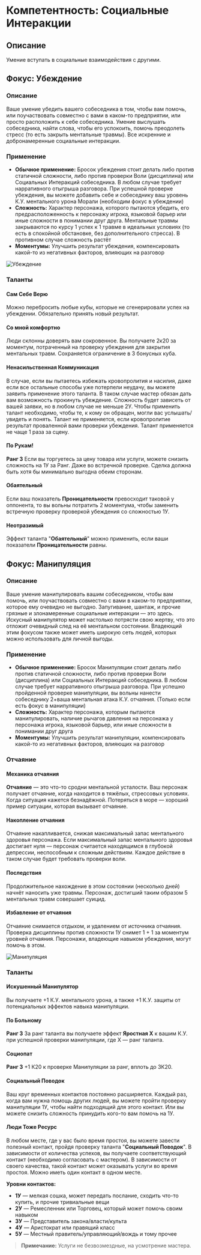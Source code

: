 # Компетентность: Социальные Интеракции

## Описание
Умение вступать в социальные взаимодействия с другими.

## Фокус: Убеждение

### Описание
Ваше умение убедить вашего собеседника в том, чтобы вам помочь, или поучаствовать совместно с вами в каком-то предприятии, или просто расположить к себе собеседника. Умение выслушать собеседника, найти слова, чтобы его успокоить, помочь преодолеть стресс (то есть закрыть ментальные травмы). Все искренние и добронамеренные социальные интеракции.

### Применение
- **Обычное применение:** Бросок убеждения стоит делать либо против статичной сложности, либо против проверки Воли (дисциплина) или Социальных Интеракций собеседника. В любом случае требует нарративного отыгрыша разговора. При успешной проверке убеждения, вы можете добавить себе и собеседнику ваш уровень К.У. ментального урона Морали (необходим фокус в убеждении)
- **Сложность:** Характер персонажа, которого пытаются убедить, его предрасположенность к персонажу игрока, языковой барьер или иные сложности в понимании друг друга. Ментальные травмы закрываются по курсу 1 успех к 1 травме в идеальных условиях (то есть в спокойной обстановке, без дополнительного стресса). В противном случае сложность растёт
- **Моментумы:** Улучшить результат убеждения, компенсировать какой-то из негативных факторов, влияющих на разговор

![Убеждение](images/image22.png)

### Таланты

#### Сам Себе Верю
Можно перебросить любые кубы, которые не сгенерировали успех на убеждении. Обязательно принять новый результат.

#### Со мной комфортно
Люди склонны доверять вам сокровенное. Вы получаете 2к20 за моментум, потраченный на проверку убеждения для закрытия ментальных травм. Сохраняется ограничение в 3 бонусных куба.

#### Ненасильственная Коммуникация
В случае, если вы пытаетесь избежать кровопролития и насилия, даже если все остальные способы уже потерпели неудачу, вы можете заявить применение этого таланта. В таком случае мастер обязан дать вам возможность прокинуть убеждение. Сложность будет зависеть от вашей заявки, но в любом случае не меньше 2У. Чтобы применить талант необходимо, чтобы те, к кому он обращен, могли вас услышать/увидеть и понять. Талант не применяется, если кровопролитие результат проваленной вами проверки убеждения. Талант применяется не чаще 1 раза за сцену.

#### По Рукам!
**Ранг 3**
Если вы торгуетесь за цену товара или услуги, можете снизить сложность на 1У за Ранг. Даже во встречной проверке. Сделка должна быть хотя бы минимально выгодна обеим сторонам.

#### Обаятельный
Если ваш показатель **Проницательности** превосходит таковой у оппонента, то вы вольны потратить 2 моментума, чтобы заменить встречную проверку проверкой убеждения со сложностью 1У.

#### Неотразимый
Эффект таланта "**Обаятельный**" можно применить, если ваши показатели **Проницательности** равны.

## Фокус: Манипуляция

### Описание
Ваше умение манипулировать вашим собеседником, чтобы вам помочь, или поучаствовать совместно с вами в каком-то предприятии, которое ему очевидно не выгодно. Запугивание, шантаж, и прочие грязные и злонамеренные социальные интеракции — это здесь. Искусный манипулятор может настолько потрясти свою жертву, что это отложит очевидный след на её ментальном состоянии. Владеющий этим фокусом также может иметь широкую сеть людей, которых можно использовать для личной выгоды.

### Применение
- **Обычное применение:** Бросок Манипуляции стоит делать либо против статичной сложности, либо против проверки Воли (дисциплина) или Социальных Интеракций собеседника. В любом случае требует нарративного отыгрыша разговора. При успешно пройденной проверке манипуляции, вы вольны нанести собеседнику 2+ваша ментальная атака К.У. отчаяния. (Только если есть фокус в манипуляции)
- **Сложность:** Характер персонажа, которым пытаются манипулировать, наличие рычагов давления на персонажа у персонажа игрока, языковой барьер, или иные сложности в понимании друг друга
- **Моментумы:** Улучшить результат манипуляции, компенсировать какой-то из негативных факторов, влияющих на разговор

### Отчаяние

#### Механика отчаяния
**Отчаяние** — это что-то сродни ментальной усталости. Ваш персонаж получает отчаяние, когда находится в тяжёлых, стрессовых условиях. Когда ситуация кажется безнадёжной. Потеряться в море — хороший пример ситуации, которая вызывает отчаяние.

#### Накопление отчаяния
Отчаяние накапливается, снижая максимальный запас ментального здоровья персонажа. Если максимальный запас ментального здоровья достигает нуля — персонаж считается находящимся в глубокой депрессии, неспособным к сложным действиям. Каждое действие в таком случае будет требовать проверки воли.

#### Последствия
Продолжительное нахождение в этом состоянии (несколько дней) начнёт наносить уже травмы. Персонаж, достигший таким образом 5 ментальных травм совершает суицид.

#### Избавление от отчаяния
Отчаяние снимается отдыхом, и удалением от источника отчаяния. Проверка дисциплины против сложности 1У снимет 1 + 1 за моментум уровней отчаяния. Персонажи, владеющие навыком убеждения, могут помочь в этом.

![Манипуляция](images/image21.png)

### Таланты

#### Искушенный Манипулятор
Вы получаете +1 К.У. ментального урона, а также +1 К.У. защиты от потенциальных эффектов навыка манипуляции.

#### По Больному
**Ранг 3**
За ранг таланта вы получаете эффект **Яростная X** к вашим К.У. при успешной проверки манипуляции, где Х — ранг таланта.

#### Социопат
**Ранг 3**
+1 К20 к проверке Манипуляции за ранг, вплоть до 3К20.

#### Социальный Поводок
Ваш круг временных контактов постоянно расширяется. Каждый раз, когда вам нужна помощь других людей, вы можете пройти проверку манипуляции 1У, чтобы найти подходящий для этого контакт. Или вы можете снизить сложность принудить кого-то вам помочь на 1У.

#### Люди Тоже Ресурс
В любом месте, где у вас было время простоя, вы можете завести полезный контакт, пройдя проверку таланта "**Социальный Поводок**". В зависимости от количества успехов, вы получаете соответствующий контакт (необходимо согласовать с мастером). В зависимости от своего качества, такой контакт может оказывать услуги во время простоя. Можно иметь один контакт в одном месте.

**Уровни контактов:**
- **1У** — мелкая сошка, может передать послание, сходить что-то купить, и прочие тривиальные вещи
- **2У** — Ремесленник или Торговец, который может помочь своим навыком
- **3У** — Представитель закона/власти/культа
- **4У** — Аристократ или правящий класс
- **5У** — Местный правитель/управляющий/вождь и тому прочее

> **Примечание:** Услуги не безвозмездные, на усмотрение мастера.
